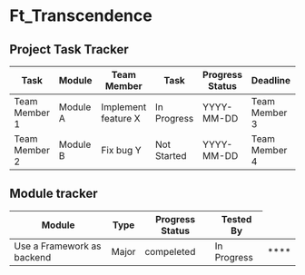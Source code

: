 # Ft_Transcendence



<!DOCTYPE html>
<html lang="en">
<head>
<meta charset="UTF-8">
</head>
<body>

<h2>Project Task Tracker</h2>

<table>
  <thead>
    <tr>
      <th>Task</th>
      <th>Module</th>
      <th>Team Member</th>
      <th>Task</th>
      <th>Progress Status</th>
      <th>Deadline</th>
      <th>Tested By</th>
    </tr>
  </thead>
  <tbody>
    <tr>
      <td>Team Member 1</td>
      <td>Module A</td>
      <td>Implement feature X</td>
      <td><span class="status-in-progress">In Progress</span></td>
      <td>YYYY-MM-DD</td>
      <td>Team Member 3</td>
    </tr>
    <tr>
      <td>Team Member 2</td>
      <td>Module B</td>
      <td>Fix bug Y</td>
      <td><span class="status-not-started">Not Started</span></td>
      <td class="deadline-passed">YYYY-MM-DD</td>
      <td>Team Member 4</td>
    </tr>
    <!-- Add more rows by makeing new TR -->
  </tbody>
</table>


<h2>Module tracker </h2>

<table>
  <thead>
    <tr>
      <th>Module</th>
      <th>Type</th>
      <th>Progress Status</th>
      <th>Tested By</th>
    </tr>
  </thead>
  <tbody>
    <tr>
      <td>Use a Framework as backend</td>
      <td>Major</td>
      <td>compeleted</td>
      <td><span class="status-in-progress">In Progress</span></td>
      <td> **** </td>
    </tr>
    <!-- Add more rows by makeing new TR  -->
  </tbody>
</table>

</body>
</html>

